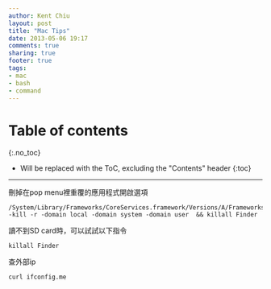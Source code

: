 ```yaml
---
author: Kent Chiu
layout: post
title: "Mac Tips"
date: 2013-05-06 19:17
comments: true
sharing: true
footer: true
tags: 
- mac
- bash
- command
---
```


# Table of contents
{:.no_toc}

* Will be replaced with the ToC, excluding the "Contents" header
{:toc}

----------------------------------------------------------------



刪掉在pop menu裡重覆的應用程式開啟選項

    /System/Library/Frameworks/CoreServices.framework/Versions/A/Frameworks/LaunchServices.framework/Versions/A/Support/lsregister -kill -r -domain local -domain system -domain user  && killall Finder


讀不到SD card時，可以試試以下指令  

    killall Finder


查外部ip

	curl ifconfig.me